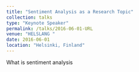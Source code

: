 ```yaml
---
title: "Sentiment Analysis as a Research Topic"
collection: talks
type: "Keynote Speaker"
permalink: /talks/2016-06-01-URL
venue: "HELSLANG "
date: 2016-06-01
location: "Helsinki, Finland"
---
```


What is sentiment analysis
